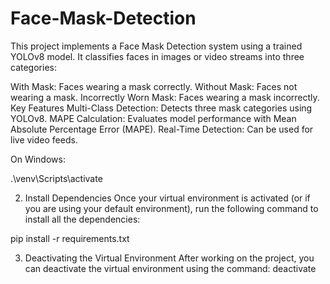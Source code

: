 # Face-Mask-Detection
This project implements a Face Mask Detection system using a trained YOLOv8 model. It classifies faces in images or video streams into three categories:

With Mask: Faces wearing a mask correctly.
Without Mask: Faces not wearing a mask.
Incorrectly Worn Mask: Faces wearing a mask incorrectly.
Key Features
Multi-Class Detection: Detects three mask categories using YOLOv8.
MAPE Calculation: Evaluates model performance with Mean Absolute Percentage Error (MAPE).
Real-Time Detection: Can be used for live video feeds.


On Windows:

.\venv\Scripts\activate

2. Install Dependencies
Once your virtual environment is activated (or if you are using your default environment), run the following command to install all the dependencies:


pip install -r requirements.txt

3. Deactivating the Virtual Environment
After working on the project, you can deactivate the virtual environment using the command:
deactivate
